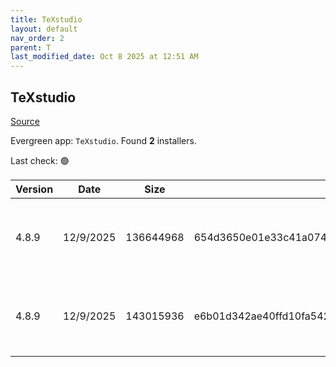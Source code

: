```yaml
---
title: TeXstudio
layout: default
nav_order: 2
parent: T
last_modified_date: Oct 8 2025 at 12:51 AM
---
```


## TeXstudio

[Source](https://www.texstudio.org/)

Evergreen app: `TeXstudio`. Found **2** installers.

Last check: 🟢

| Version | Date      | Size      | Sha256                                                           | Architecture | InstallerType | Type | URI                                                                                                                                                                                                                    |
| ------- | --------- | --------- | ---------------------------------------------------------------- | ------------ | ------------- | ---- | ---------------------------------------------------------------------------------------------------------------------------------------------------------------------------------------------------------------------- |
| 4.8.9   | 12/9/2025 | 136644968 | 654d3650e01e33c41a0741600bcf2043380410a826c3f1babf0868cff3ac81c7 | ARM64        | Default       | exe  | [https://github.com/texstudio-org/texstudio/releases/download/4.8.9/texstudio-4.8.9-win-arm-qt6-signed.exe](https://github.com/texstudio-org/texstudio/releases/download/4.8.9/texstudio-4.8.9-win-arm-qt6-signed.exe) |
| 4.8.9   | 12/9/2025 | 143015936 | e6b01d342ae40ffd10fa54297039a5addbbdf8461af2fd0c6931285010f82ba1 | x86          | Default       | exe  | [https://github.com/texstudio-org/texstudio/releases/download/4.8.9/texstudio-4.8.9-win-qt6-signed.exe](https://github.com/texstudio-org/texstudio/releases/download/4.8.9/texstudio-4.8.9-win-qt6-signed.exe)         |
